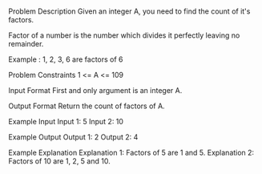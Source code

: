 #

Problem Description
Given an integer A, you need to find the count of it's factors.

Factor of a number is the number which divides it perfectly leaving no remainder.

Example : 1, 2, 3, 6 are factors of 6

Problem Constraints
1 <= A <= 109

Input Format
First and only argument is an integer A.

Output Format
Return the count of factors of A.

Example Input
Input 1:
5
Input 2:
10

Example Output
Output 1:
2
Output 2:
4

Example Explanation
Explanation 1:
Factors of 5 are 1 and 5.
Explanation 2:
Factors of 10 are 1, 2, 5 and 10.
